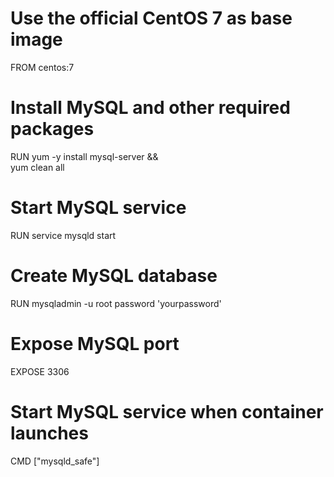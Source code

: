 
# Use the official CentOS 7 as base image
FROM centos:7

# Install MySQL and other required packages
RUN yum -y install mysql-server && \
    yum clean all

# Start MySQL service
RUN service mysqld start

# Create MySQL database
RUN mysqladmin -u root password 'yourpassword'

# Expose MySQL port
EXPOSE 3306

# Start MySQL service when container launches
CMD ["mysqld_safe"]
